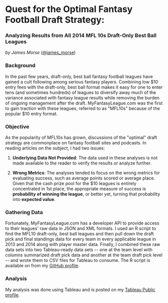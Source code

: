 #  Quest for the Optimal Fantasy Football Draft Strategy:  

### Analyzing Results from All 2014 MFL 10s Draft-Only Best Ball Leagues  
*by James Morse* ([@james_morse](https://twitter.com/james_morse))

### Background
In the past few years, draft-only, best ball fantasy football leagues have gained a cult following among serious fantasy players. Combining low $10 entry fees with the draft-only, best ball format makes it easy for one to enter tens (and sometimes hundreds) of leagues to diversify away much of the variance associated with fantasy league results while removing the burden of ongoing management after the draft.  MyFantasyLeague.com was the first to gain traction with these leagues, referred to as "MFL10s" because of the popular $10 entry format.  

### Objective
As the popularity of MFL10s has grown, discussions of the "optimal" draft strategy are commonplace on fantasy football sites and podcasts.  In reading articles on the subject, I had two issues:  

1. **Underlying Data Not Provided**: The data used in these analyses is not made available to the reader to verify the results or analyze further.  

2. **Wrong Metrics**: The analyses tended to focus on the wrong metrics for evaluating success, such as average points scored or average place.  Given that the cash prize pool for the $10 leagues is entirely concentrated in 1st place, the appropriate measure of success is **probability of winning the league**, or better yet, turning that probability into **expected value**.  

### Gathering Data  
Fortunately, MyFantasyLeague.com has a developer API to provide access to their leagues' raw data in JSON and XML formats.  I used an R script to find the MFL10 draft-only, best ball leagues and then pull down the draft pick and final standings data for every team in every applicable league in 2013 and 2014 along with player master data.  Finally, I combined these raw data sets into two Tableau-ready data sets -- one at the team level with columns summarized draft pick data and another at the team draft pick level -- and wrote them to CSV files for Tableau to consume.  The R script is available on from my [GitHub profile](https://github.com/JamesMorse/MFL10s-Analysis).

### Analysis  
My analysis was done using Tableau and is posted on my [Tableau Public profile](https://public.tableau.com/profile/james.morse#!/vizhome/2014MFL10sAnalysis/Insights).